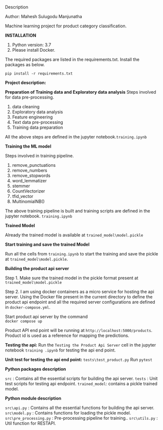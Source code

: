 Description
 
Author: Mahesh Sulugodu Manjunatha

Machine learning project for product category classification. 


**INSTALLATION**

1. Python version: 3.7 
1. Please install Docker.

The required packages are listed in the requirements.txt. Install the
packages as below.
 
`pip install -r requirements.txt`


**Project description:**

**Preparation of Training data  and Exploratory data analysis**
Steps involved for data pre-processing.

1. data cleaning
2. Exploratory data analysis
3. Feature engineering
4. Text data pre-processing
4. Training data preparation

All the above steps are defined in the jupyter notebook.`training.ipynb`



**Training the ML model**

Steps involved in training pipeline.

1. remove_punctuations
2. remove_numbers
3. remove_stopwords
4. word_lemmatizer
5. stemmer
6. CountVectorizer
7. tfid_vector
8. MultinomialNB() 

The above training pipeline is built and training scripts are defined in the
jupyter notebook. `training.ipynb`

**Trained Model** 

Already the trained model is available at `trained_model\model.pickle`

**Start training and save the trained Model** 

Run all the cells from `training.ipynb` to start the training and save the
pickle at `trained_model\model.pickle`.

**Building the product api server** 

Step 1. Make sure the trained model in the pickle format present at 
`trained_model\model.pickle`

Step 2. I am using docker containers as a micro service for hosting the api
server. Using the Docker file present in the current directory to define the
product api endpoint and all the required server configurations are defined
 in `docker-compose.yml`. 

Start product api server by the command \
`docker compose up` 

Product API end point will be running at `http://localhost:5000/products`.
Product id is used as a reference for mapping the predictions.

**Testing the api:** 
Run the `Testing the Product Api Server` cell in the jupyter notebook `training
.ipynb` for testing the api end point.


**Unit test for testing the api end point:**  `tests\test_product.py` 
Run `pytest` 


**Python packages description**

`src` : Contains all the essential scripts for building the api server.
`tests` : Unit test scripts for testing api endpoint.
`trained_model`: contains a pickle trained model.

**Python module description**

`src\api.py` : Contains all the essential functions for building the api
 server.
`src\model.py` : Contains functions for loading the pickle model.
`src\pre_processing.py` : Pre-processing pipeline for training..
`src\utils.py` : Util function for RESTAPI.
 
